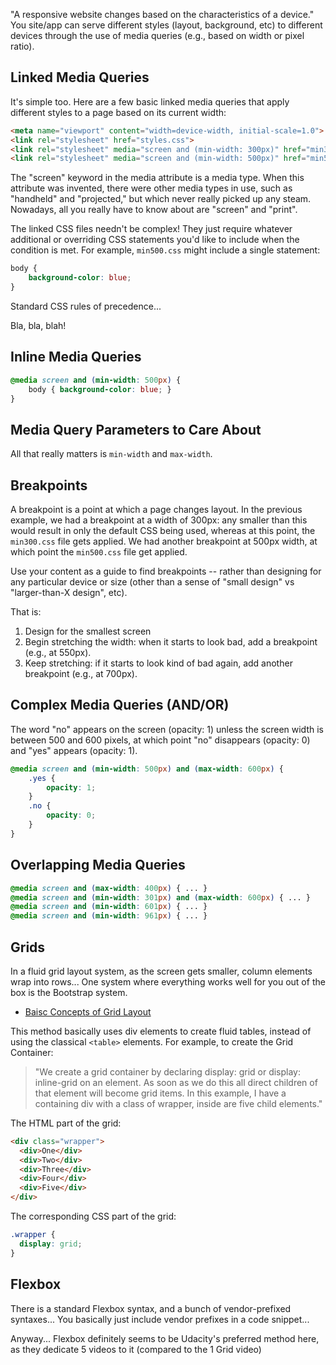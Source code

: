 "A responsive website changes based on the characteristics of a device."  You site/app can serve
different styles (layout, background, etc) to different devices through the use of media queries (e.g., based on width or pixel
ratio).

## Linked Media Queries
It's simple too. Here are a few basic linked media queries that apply different styles to a page based
on its current width:

```html
<meta name="viewport" content="width=device-width, initial-scale=1.0">
<link rel="stylesheet" href="styles.css">
<link rel="stylesheet" media="screen and (min-width: 300px)" href="min300.css">
<link rel="stylesheet" media="screen and (min-width: 500px)" href="min500.css">
```

The "screen" keyword in the media attribute is a media type.  When this attribute was invented, there
were other media types in use, such as "handheld" and "projected," but which never really picked up any 
steam.  Nowadays, all you really have to know about are "screen" and "print".

The linked CSS files needn't be complex!  They just require whatever additional or overriding
CSS statements you'd like to include when the condition is met.  For example, `min500.css`
might include a single statement:

```css
body {
    background-color: blue;
}
```

Standard CSS rules of precedence...

Bla, bla, blah!

## Inline Media Queries
```css
@media screen and (min-width: 500px) {
    body { background-color: blue; }
}
```

## Media Query Parameters to Care About
All that really matters is `min-width` and `max-width`.

## Breakpoints
A breakpoint is a point at which a page changes layout.  In the previous example, we had a breakpoint
at a width of 300px: any smaller than this would result in only the default CSS being used, whereas
at this point, the `min300.css` file gets applied.  We had another breakpoint at 500px width, at which
point the `min500.css` file get applied.

Use your content as a guide to find breakpoints -- rather than designing for any particular device or
size (other than a sense of "small design" vs "larger-than-X design", etc).  

That is:
1. Design for the smallest screen
2. Begin stretching the width:  when it starts to look bad, add a breakpoint (e.g., at 550px).
3. Keep stretching: if it starts to look kind of bad again, add another breakpoint (e.g., at 700px).


## Complex Media Queries (AND/OR)
The word "no" appears on the screen (opacity: 1) unless the screen width is between
500 and 600 pixels, at which point "no" disappears (opacity: 0) and "yes"
appears (opacity: 1). 
```css
@media screen and (min-width: 500px) and (max-width: 600px) {
    .yes {
        opacity: 1;
    }
    .no {
        opacity: 0;
    }
}
```

## Overlapping Media Queries
```css
@media screen and (max-width: 400px) { ... }
@media screen and (min-width: 301px) and (max-width: 600px) { ... }
@media screen and (min-width: 601px) { ... }
@media screen and (min-width: 961px) { ... }
```

## Grids
In a fluid grid layout system, as the screen gets smaller, column elements wrap 
into rows... One system where everything works well for you out of the box is the 
Bootstrap system.

* [Baisc Concepts of Grid Layout](https://developer.mozilla.org/en-US/docs/Web/CSS/CSS_Grid_Layout/Basic_Concepts_of_Grid_Layout)

This method basically uses div elements to create fluid tables, instead of using
the classical `<table>` elements. For example, to create the Grid Container:

> "We create a grid container by declaring display: grid or display: inline-grid on an element. As soon as we do this all direct children of that element will become grid items.  In this example, I have a containing div with a class of wrapper, inside are five child elements."

The HTML part of the grid:
```html
<div class="wrapper">
  <div>One</div>
  <div>Two</div>
  <div>Three</div>
  <div>Four</div>
  <div>Five</div>
</div>
```

The corresponding CSS part of the grid:
```css
.wrapper {
  display: grid;
}
```


## Flexbox
There is a standard Flexbox syntax, and a bunch of vendor-prefixed syntaxes... You basically
just include vendor prefixes in a code snippet...

Anyway... Flexbox definitely seems to be Udacity's preferred method here, as they dedicate 5 videos
to it (compared to the 1 Grid video)

